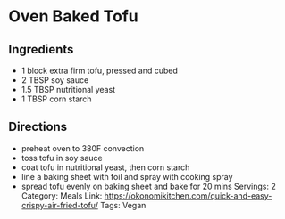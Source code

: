 # Oven Baked Tofu
## Ingredients
- 1 block extra firm tofu, pressed and cubed
- 2 TBSP soy sauce
- 1.5 TBSP nutritional yeast
- 1 TBSP corn starch
## Directions
- preheat oven to 380F convection
- toss tofu in soy sauce
- coat tofu in nutritional yeast, then corn starch
- line a baking sheet with foil and spray with cooking spray
- spread tofu evenly on baking sheet and bake for 20 mins
Servings: 2
Category: Meals
Link: https://okonomikitchen.com/quick-and-easy-crispy-air-fried-tofu/
Tags: Vegan
